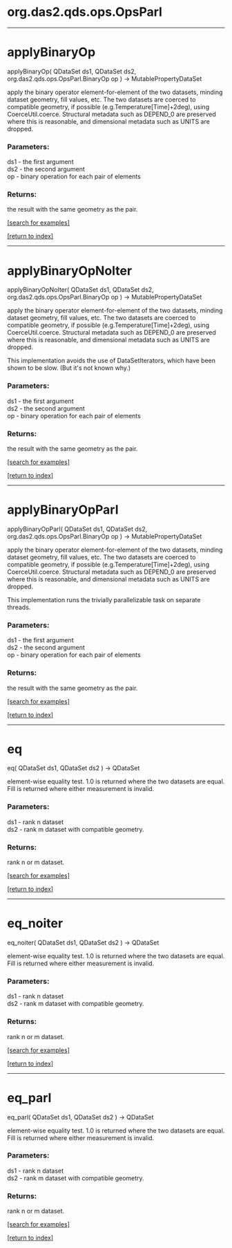 # org.das2.qds.ops.OpsParl



***
<a name="applyBinaryOp"></a>
# applyBinaryOp
applyBinaryOp( QDataSet ds1, QDataSet ds2, org.das2.qds.ops.OpsParl.BinaryOp op ) &rarr; MutablePropertyDataSet

apply the binary operator element-for-element of the two datasets, minding
 dataset geometry, fill values, etc.  The two datasets are coerced to
 compatible geometry, if possible (e.g.Temperature[Time]+2deg), using 
 CoerceUtil.coerce.  Structural metadata such as DEPEND_0 are preserved 
 where this is reasonable, and dimensional metadata such as UNITS are
 dropped.

### Parameters:
ds1 - the first argument
<br>ds2 - the second argument
<br>op - binary operation for each pair of elements

### Returns:
the result with the same geometry as the pair.

<a href="https://github.com/autoplot/dev/search?q=applyBinaryOp&unscoped_q=applyBinaryOp">[search for examples]</a>

<a href="https://github.com/autoplot/documentation/blob/master/javadoc/index-all.md">[return to index]</a>

***
<a name="applyBinaryOpNoIter"></a>
# applyBinaryOpNoIter
applyBinaryOpNoIter( QDataSet ds1, QDataSet ds2, org.das2.qds.ops.OpsParl.BinaryOp op ) &rarr; MutablePropertyDataSet

apply the binary operator element-for-element of the two datasets, minding
 dataset geometry, fill values, etc.  The two datasets are coerced to
 compatible geometry, if possible (e.g.Temperature[Time]+2deg), using 
 CoerceUtil.coerce.  Structural metadata such as DEPEND_0 are preserved 
 where this is reasonable, and dimensional metadata such as UNITS are
 dropped.
 
 This implementation avoids the use of DataSetIterators, which have been
 shown to be slow.  (But it's not known why.)

### Parameters:
ds1 - the first argument
<br>ds2 - the second argument
<br>op - binary operation for each pair of elements

### Returns:
the result with the same geometry as the pair.

<a href="https://github.com/autoplot/dev/search?q=applyBinaryOpNoIter&unscoped_q=applyBinaryOpNoIter">[search for examples]</a>

<a href="https://github.com/autoplot/documentation/blob/master/javadoc/index-all.md">[return to index]</a>

***
<a name="applyBinaryOpParl"></a>
# applyBinaryOpParl
applyBinaryOpParl( QDataSet ds1, QDataSet ds2, org.das2.qds.ops.OpsParl.BinaryOp op ) &rarr; MutablePropertyDataSet

apply the binary operator element-for-element of the two datasets, minding
 dataset geometry, fill values, etc.  The two datasets are coerced to
 compatible geometry, if possible (e.g.Temperature[Time]+2deg), using 
 CoerceUtil.coerce.  Structural metadata such as DEPEND_0 are preserved 
 where this is reasonable, and dimensional metadata such as UNITS are
 dropped.
 
 This implementation runs the trivially parallelizable task on separate 
 threads.

### Parameters:
ds1 - the first argument
<br>ds2 - the second argument
<br>op - binary operation for each pair of elements

### Returns:
the result with the same geometry as the pair.

<a href="https://github.com/autoplot/dev/search?q=applyBinaryOpParl&unscoped_q=applyBinaryOpParl">[search for examples]</a>

<a href="https://github.com/autoplot/documentation/blob/master/javadoc/index-all.md">[return to index]</a>

***
<a name="eq"></a>
# eq
eq( QDataSet ds1, QDataSet ds2 ) &rarr; QDataSet

element-wise equality test.  1.0 is returned where the two datasets are
 equal.  Fill is returned where either measurement is invalid.

### Parameters:
ds1 - rank n dataset
<br>ds2 - rank m dataset with compatible geometry.

### Returns:
rank n or m dataset.

<a href="https://github.com/autoplot/dev/search?q=eq&unscoped_q=eq">[search for examples]</a>

<a href="https://github.com/autoplot/documentation/blob/master/javadoc/index-all.md">[return to index]</a>

***
<a name="eq_noiter"></a>
# eq_noiter
eq_noiter( QDataSet ds1, QDataSet ds2 ) &rarr; QDataSet

element-wise equality test.  1.0 is returned where the two datasets are
 equal.  Fill is returned where either measurement is invalid.

### Parameters:
ds1 - rank n dataset
<br>ds2 - rank m dataset with compatible geometry.

### Returns:
rank n or m dataset.

<a href="https://github.com/autoplot/dev/search?q=eq_noiter&unscoped_q=eq_noiter">[search for examples]</a>

<a href="https://github.com/autoplot/documentation/blob/master/javadoc/index-all.md">[return to index]</a>

***
<a name="eq_parl"></a>
# eq_parl
eq_parl( QDataSet ds1, QDataSet ds2 ) &rarr; QDataSet

element-wise equality test.  1.0 is returned where the two datasets are
 equal.  Fill is returned where either measurement is invalid.

### Parameters:
ds1 - rank n dataset
<br>ds2 - rank m dataset with compatible geometry.

### Returns:
rank n or m dataset.

<a href="https://github.com/autoplot/dev/search?q=eq_parl&unscoped_q=eq_parl">[search for examples]</a>

<a href="https://github.com/autoplot/documentation/blob/master/javadoc/index-all.md">[return to index]</a>


